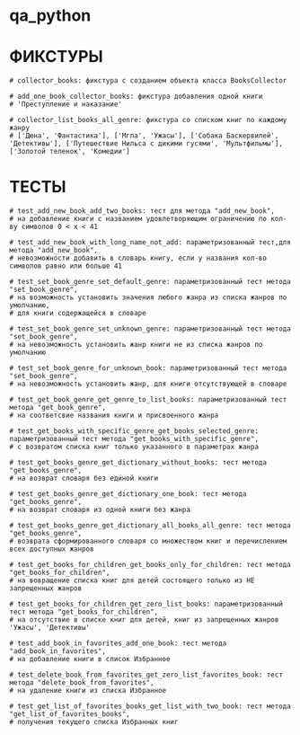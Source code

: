 # qa_python

# ФИКСТУРЫ
    # collector_books: фикстура с созданием объекта класса BooksCollector

    # add_one_book_collector_books: фикстура добавления одной книги
    # 'Преступление и наказание'

    # collector_list_books_all_genre: фикстура со списком книг по каждому жанру
    # ['Дюна', 'Фантастика'], ['Мгла', 'Ужасы'], ['Собака Баскервилей', 'Детективы'], ['Путешествие Нильса с дикими гусями', 'Мультфильмы'], ['Золотой теленок', 'Комедии']

# ТЕСТЫ
    # test_add_new_book_add_two_books: тест для метода "add_new_book",
    # на добавление книги с названием удовлетворяющим ограничению по кол-ву символов 0 < x < 41

    # test_add_new_book_with_long_name_not_add: параметризованный тест,для метода "add_new_book",
    # невозможности добавить в словарь книгу, если у названия кол-во символов равно или больше 41

    # test_set_book_genre_set_default_genre: параметризованный тест метода "set_book_genre",
    # на возможность установить значения любого жанра из списка жанров по умолчанию, 
    # для книги содержащейся в словаре

    # test_set_book_genre_set_unknown_genre: параметризованный тест метода "set_book_genre",
    # на невозможность установить жанр книги не из списка жанров по умолчанию

    # test_set_book_genre_for_unknown_book: параметризованный тест метода "set_book_genre",
    # на невозможность установить жанр, для книги отсутствующей в словаре

    # test_get_book_genre_get_genre_to_list_books: параметризованный тест метода "get_book_genre",
    # на соответсвие названия книги и присвоенного жанра
  
    # test_get_books_with_specific_genre_get_books_selected_genre: параметризованный тест метода "get_books_with_specific_genre",
    # c возвратом списка книг только указанного в параметрах жанра

    # test_get_books_genre_get_dictionary_without_books: тест метода "get_books_genre",
    # на возврат словаря без единой книги

    # test_get_books_genre_get_dictionary_one_book: тест метода "get_books_genre",
    # на возврат словаря из одной книги без жанра

    # test_get_books_genre_get_dictionary_all_books_all_genre: тест метода "get_books_genre",
    # возврата сформированного словаря со множеством книг и перечислением всех доступных жанров

    # test_get_books_for_children_get_books_only_for_children: тест метода "get_books_for_children",
    # на вовращение списка книг для детей состоящего только из НЕ запрещенных жанров

    # test_get_books_for_children_get_zero_list_books: параметризованный тест метода "get_books_for_children",
    # на отсутствие в списке книг для детей, книг из запрещенных жанров 'Ужасы', 'Детективы'

    # test_add_book_in_favorites_add_one_book: тест метода "add_book_in_favorites",
    # на добавление книги в список Избранное

    # test_delete_book_from_favorites_get_zero_list_favorites_book: тест метода "delete_book_from_favorites",
    # на удаление книги из списка Избранное

    # test_get_list_of_favorites_books_get_list_with_two_book: тест метода "get_list_of_favorites_books",
    # получения текущего списка Избранных книг
